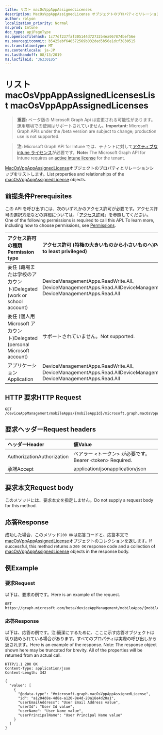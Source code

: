 ```yaml
---
title: リスト macOsVppAppAssignedLicenses
description: MacOsVppAppAssignedLicense オブジェクトのプロパティとリレーションシップをリストします。
author: rolyon
localization_priority: Normal
ms.prod: Intune
doc_type: apiPageType
ms.openlocfilehash: 1c77df237faf305144d72732b4ea067874bef56e
ms.sourcegitcommit: b5425ebf648572569b032ded5b56e1dcf3830515
ms.translationtype: MT
ms.contentlocale: ja-JP
ms.lasthandoff: 08/13/2019
ms.locfileid: "36330105"
---
```

# <a name="list-macosvppappassignedlicenses"></a><span data-ttu-id="87e9a-103">リスト macOsVppAppAssignedLicenses</span><span class="sxs-lookup"><span data-stu-id="87e9a-103">List macOsVppAppAssignedLicenses</span></span>

> <span data-ttu-id="87e9a-104">**重要:** ベータ版の Microsoft Graph Api は変更される可能性があります。運用環境での使用はサポートされていません。</span><span class="sxs-lookup"><span data-stu-id="87e9a-104">**Important:** Microsoft Graph APIs under the /beta version are subject to change; production use is not supported.</span></span>

> <span data-ttu-id="87e9a-105">**注:** Microsoft Graph API for Intune では、テナントに対して[アクティブな intune ライセンス](https://go.microsoft.com/fwlink/?linkid=839381)が必要です。</span><span class="sxs-lookup"><span data-stu-id="87e9a-105">**Note:** The Microsoft Graph API for Intune requires an [active Intune license](https://go.microsoft.com/fwlink/?linkid=839381) for the tenant.</span></span>

<span data-ttu-id="87e9a-106">[MacOsVppAppAssignedLicense](../resources/intune-apps-macosvppappassignedlicense.md)オブジェクトのプロパティとリレーションシップをリストします。</span><span class="sxs-lookup"><span data-stu-id="87e9a-106">List properties and relationships of the [macOsVppAppAssignedLicense](../resources/intune-apps-macosvppappassignedlicense.md) objects.</span></span>

## <a name="prerequisites"></a><span data-ttu-id="87e9a-107">前提条件</span><span class="sxs-lookup"><span data-stu-id="87e9a-107">Prerequisites</span></span>
<span data-ttu-id="87e9a-p101">この API を呼び出すには、次のいずれかのアクセス許可が必要です。アクセス許可の選択方法などの詳細については、「[アクセス許可](/graph/permissions-reference)」を参照してください。</span><span class="sxs-lookup"><span data-stu-id="87e9a-p101">One of the following permissions is required to call this API. To learn more, including how to choose permissions, see [Permissions](/graph/permissions-reference).</span></span>

|<span data-ttu-id="87e9a-110">アクセス許可の種類</span><span class="sxs-lookup"><span data-stu-id="87e9a-110">Permission type</span></span>|<span data-ttu-id="87e9a-111">アクセス許可 (特権の大きいものから小さいものへ)</span><span class="sxs-lookup"><span data-stu-id="87e9a-111">Permissions (from most to least privileged)</span></span>|
|:---|:---|
|<span data-ttu-id="87e9a-112">委任 (職場または学校のアカウント)</span><span class="sxs-lookup"><span data-stu-id="87e9a-112">Delegated (work or school account)</span></span>|<span data-ttu-id="87e9a-113">DeviceManagementApps.ReadWrite.All、DeviceManagementApps.Read.All</span><span class="sxs-lookup"><span data-stu-id="87e9a-113">DeviceManagementApps.ReadWrite.All, DeviceManagementApps.Read.All</span></span>|
|<span data-ttu-id="87e9a-114">委任 (個人用 Microsoft アカウント)</span><span class="sxs-lookup"><span data-stu-id="87e9a-114">Delegated (personal Microsoft account)</span></span>|<span data-ttu-id="87e9a-115">サポートされていません。</span><span class="sxs-lookup"><span data-stu-id="87e9a-115">Not supported.</span></span>|
|<span data-ttu-id="87e9a-116">アプリケーション</span><span class="sxs-lookup"><span data-stu-id="87e9a-116">Application</span></span>|<span data-ttu-id="87e9a-117">DeviceManagementApps.ReadWrite.All、DeviceManagementApps.Read.All</span><span class="sxs-lookup"><span data-stu-id="87e9a-117">DeviceManagementApps.ReadWrite.All, DeviceManagementApps.Read.All</span></span>|

## <a name="http-request"></a><span data-ttu-id="87e9a-118">HTTP 要求</span><span class="sxs-lookup"><span data-stu-id="87e9a-118">HTTP Request</span></span>
<!-- {
  "blockType": "ignored"
}
-->
``` http
GET /deviceAppManagement/mobileApps/{mobileAppId}/microsoft.graph.macOsVppApp/assignedLicenses
```

## <a name="request-headers"></a><span data-ttu-id="87e9a-119">要求ヘッダー</span><span class="sxs-lookup"><span data-stu-id="87e9a-119">Request headers</span></span>
|<span data-ttu-id="87e9a-120">ヘッダー</span><span class="sxs-lookup"><span data-stu-id="87e9a-120">Header</span></span>|<span data-ttu-id="87e9a-121">値</span><span class="sxs-lookup"><span data-stu-id="87e9a-121">Value</span></span>|
|:---|:---|
|<span data-ttu-id="87e9a-122">Authorization</span><span class="sxs-lookup"><span data-stu-id="87e9a-122">Authorization</span></span>|<span data-ttu-id="87e9a-123">ベアラー &lt;トークン&gt; が必要です。</span><span class="sxs-lookup"><span data-stu-id="87e9a-123">Bearer &lt;token&gt; Required.</span></span>|
|<span data-ttu-id="87e9a-124">承諾</span><span class="sxs-lookup"><span data-stu-id="87e9a-124">Accept</span></span>|<span data-ttu-id="87e9a-125">application/json</span><span class="sxs-lookup"><span data-stu-id="87e9a-125">application/json</span></span>|

## <a name="request-body"></a><span data-ttu-id="87e9a-126">要求本文</span><span class="sxs-lookup"><span data-stu-id="87e9a-126">Request body</span></span>
<span data-ttu-id="87e9a-127">このメソッドには、要求本文を指定しません。</span><span class="sxs-lookup"><span data-stu-id="87e9a-127">Do not supply a request body for this method.</span></span>

## <a name="response"></a><span data-ttu-id="87e9a-128">応答</span><span class="sxs-lookup"><span data-stu-id="87e9a-128">Response</span></span>
<span data-ttu-id="87e9a-129">成功した場合、このメソッド`200 OK`は応答コードと、応答本文で[macOsVppAppAssignedLicense](../resources/intune-apps-macosvppappassignedlicense.md)オブジェクトのコレクションを返します。</span><span class="sxs-lookup"><span data-stu-id="87e9a-129">If successful, this method returns a `200 OK` response code and a collection of [macOsVppAppAssignedLicense](../resources/intune-apps-macosvppappassignedlicense.md) objects in the response body.</span></span>

## <a name="example"></a><span data-ttu-id="87e9a-130">例</span><span class="sxs-lookup"><span data-stu-id="87e9a-130">Example</span></span>

### <a name="request"></a><span data-ttu-id="87e9a-131">要求</span><span class="sxs-lookup"><span data-stu-id="87e9a-131">Request</span></span>
<span data-ttu-id="87e9a-132">以下は、要求の例です。</span><span class="sxs-lookup"><span data-stu-id="87e9a-132">Here is an example of the request.</span></span>
``` http
GET https://graph.microsoft.com/beta/deviceAppManagement/mobileApps/{mobileAppId}/microsoft.graph.macOsVppApp/assignedLicenses
```

### <a name="response"></a><span data-ttu-id="87e9a-133">応答</span><span class="sxs-lookup"><span data-stu-id="87e9a-133">Response</span></span>
<span data-ttu-id="87e9a-p102">以下は、応答の例です。注:簡潔にするために、ここに示す応答オブジェクトは切り詰められている場合があります。すべてのプロパティは実際の呼び出しから返されます。</span><span class="sxs-lookup"><span data-stu-id="87e9a-p102">Here is an example of the response. Note: The response object shown here may be truncated for brevity. All of the properties will be returned from an actual call.</span></span>
``` http
HTTP/1.1 200 OK
Content-Type: application/json
Content-Length: 342

{
  "value": [
    {
      "@odata.type": "#microsoft.graph.macOsVppAppAssignedLicense",
      "id": "a1204d8e-4d8e-a120-8e4d-20a18e4d20a1",
      "userEmailAddress": "User Email Address value",
      "userId": "User Id value",
      "userName": "User Name value",
      "userPrincipalName": "User Principal Name value"
    }
  ]
}
```






